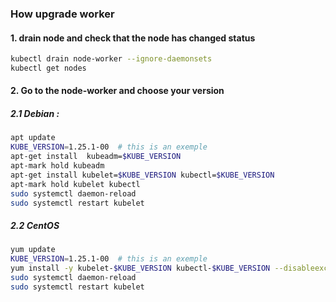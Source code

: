### How upgrade worker

#### 1. drain node and check that the node has changed status
```sh
kubectl drain node-worker --ignore-daemonsets
kubectl get nodes
```
#### 2. Go to the node-worker and choose your version

##### 2.1 Debian :
```sh
apt update 
KUBE_VERSION=1.25.1-00  # this is an exemple
apt-get install  kubeadm=$KUBE_VERSION
apt-mark hold kubeadm
apt-get install kubelet=$KUBE_VERSION kubectl=$KUBE_VERSION
apt-mark hold kubelet kubectl
sudo systemctl daemon-reload
sudo systemctl restart kubelet
```

##### 2.2 CentOS
```sh
yum update
KUBE_VERSION=1.25.1-00  # this is an exemple
yum install -y kubelet-$KUBE_VERSION kubectl-$KUBE_VERSION --disableexcludes=kubernetes
sudo systemctl daemon-reload
sudo systemctl restart kubelet
```

